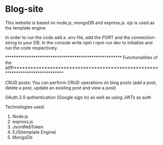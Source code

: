 ﻿# Blog-site

This website is based on node.js, mongoDB and express.js.
ejs is used as the template engine

In order to run the code add a .env file, add the PORT and the connection-string to your DB.
In the console write
 npm i 
 npm run dev 
to initialize and run the code respectively.


****************************************************** Functionalities of the APP*******************************************************************************

CRUD posts:
You can perform CRUD operations on blog posts (add a post, delete a post, update an existing post and view a post)

OAuth 2.0 authentication (Google sign in) as well as using JWTs as auth

Technologies used:

1. Node.js
2. express.js
3. JsonWebToken
4. EJS(template Engine)
5. MongoDb
   
